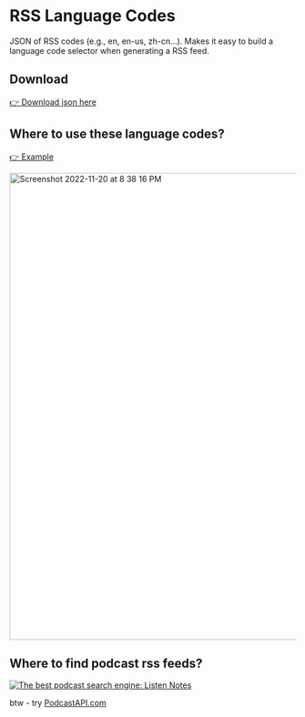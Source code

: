 # RSS Language Codes

JSON of RSS <language> codes (e.g., en, en-us, zh-cn...). Makes it easy to build a language code selector when generating a RSS feed.

## Download

[👉 Download json here](rss-language-codes.json)

## Where to use these language codes?

[👉 Example](https://www.listennotes.com/rss-viewer/?url=https%3A%2F%2Ffeeds.megaphone.fm%2Fmark-levin-podcast)

<img width="820" alt="Screenshot 2022-11-20 at 8 38 16 PM" src="https://user-images.githubusercontent.com/1719237/202967089-03bb3a5a-11a5-4698-a921-2f74a63f0630.png">

## Where to find podcast rss feeds?


[![The best podcast search engine: Listen Notes](https://user-images.githubusercontent.com/1719237/202967279-f953e730-c299-4337-af47-2631c45575b1.png)](https://www.listennotes.com/)

btw - try [PodcastAPI.com](https://www.podcastapi.com/)
